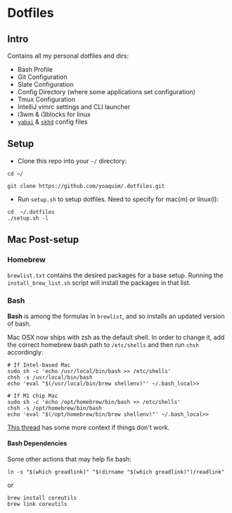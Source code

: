 # Dotfiles

## Intro

Contains all my personal dotfiles and dirs:

 - Bash Profile
 - Git Configuration
 - Slate Configuration
 - Config Directory (where some applications set configuration)
 - Tmux Configuration
 - IntelliJ vimrc settings and CLI launcher
 - i3wm & i3blocks for linux
 - [`yabai`](https://github.com/koekeishiya/yabai) & [`skhd`](https://github.com/koekeishiya/skhd/) config files

## Setup

- Clone this repo into your `~/` directory:
 ```Shell
 cd ~/

 git clone https://github.com/yoaquim/.dotfiles.git
 ```

- Run `setup.sh` to setup dotfiles. Need to specify for mac(m) or linux(l):

 ```
 cd  ~/.dotfiles
 ./setup.sh -l
 ```

## Mac Post-setup

### Homebrew
`brewlist.txt` contains the desired packages for a base setup. Running the `install_brew_list.sh` script will install the packages in that list.


### Bash
**Bash** is among the formulas in `brewlist`, and so installs an updated version of bash.

Mac OSX now ships with zsh as the default shell. In order to change it, add the correct homebrew bash path to `/etc/shells` and then run `chsh` accordingly:

```shell
# If Intel-based Mac
sudo sh -c 'echo /usr/local/bin/bash >> /etc/shells'
chsh -s /usr/local/bin/bash
echo 'eval "$(/usr/local/bin/brew shellenv)"' ~/.bash_local>>

# If M1 chip Mac
sudo sh -c 'echo /opt/homebrew/bin/bash >> /etc/shells'
chsh -s /opt/homebrew/bin/bash
echo 'eval "$(/opt/homebrew/bin/brew shellenv)"' ~/.bash_local>>
```

[This thread](https://apple.stackexchange.com/questions/291287/globstar-invalid-shell-option-name-on-macos-even-with-bash-4-x) has some more context if things don't work.

#### Bash Dependencies
Some other actions that may help fix bash:

```
ln -s "$(which greadlink)" "$(dirname "$(which greadlink)")/readlink"
``` 

or

```
brew install coreutils
brew link coreutils
```


